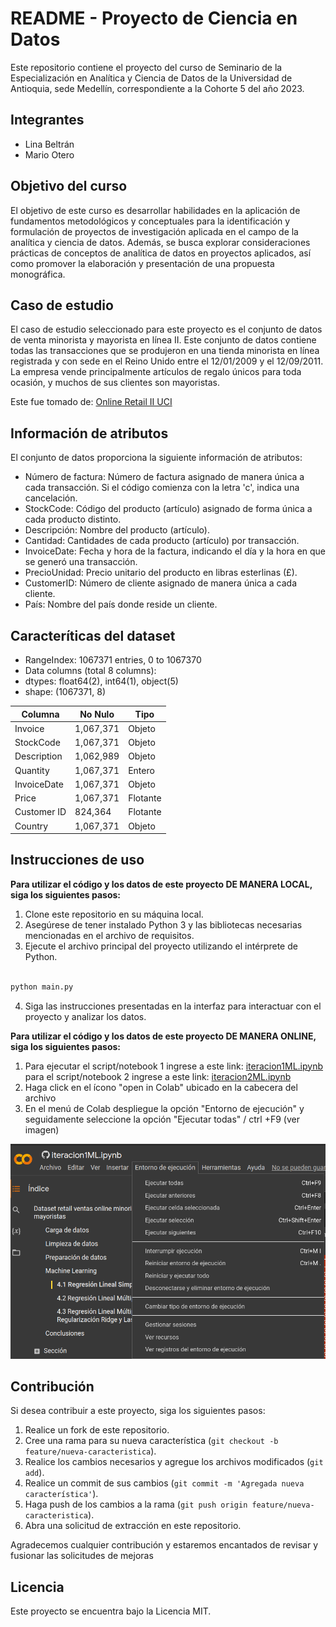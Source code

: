 # README - Proyecto de Ciencia en Datos

Este repositorio contiene el proyecto del curso de Seminario de la Especialización en Analítica y Ciencia de Datos de la Universidad de Antioquia, sede Medellín, correspondiente a la Cohorte 5 del año 2023.

## Integrantes
- Lina Beltrán
- Mario Otero

## Objetivo del curso

El objetivo de este curso es desarrollar habilidades en la aplicación de fundamentos metodológicos y conceptuales para la identificación y formulación de proyectos de investigación aplicada en el campo de la analítica y ciencia de datos. Además, se busca explorar consideraciones prácticas de conceptos de analítica de datos en proyectos aplicados, así como promover la elaboración y presentación de una propuesta monográfica.

## Caso de estudio

El caso de estudio seleccionado para este proyecto es el conjunto de datos de venta minorista y mayorista en línea II. Este conjunto de datos contiene todas las transacciones que se produjeron en una tienda minorista en línea registrada y con sede en el Reino Unido entre el 12/01/2009 y el 12/09/2011. La empresa vende principalmente artículos de regalo únicos para toda ocasión, y muchos de sus clientes son mayoristas.

Este fue tomado de: [Online Retail II UCI](https://www.kaggle.com/datasets/mashlyn/online-retail-ii-uci/code)


## Información de atributos

El conjunto de datos proporciona la siguiente información de atributos:

- Número de factura: Número de factura asignado de manera única a cada transacción. Si el código comienza con la letra 'c', indica una cancelación.
- StockCode: Código del producto (artículo) asignado de forma única a cada producto distinto.
- Descripción: Nombre del producto (artículo).
- Cantidad: Cantidades de cada producto (artículo) por transacción.
- InvoiceDate: Fecha y hora de la factura, indicando el día y la hora en que se generó una transacción.
- PrecioUnidad: Precio unitario del producto en libras esterlinas (£).
- CustomerID: Número de cliente asignado de manera única a cada cliente.
- País: Nombre del país donde reside un cliente.

## Caracteríticas del dataset

- RangeIndex: 1067371 entries, 0 to 1067370
- Data columns (total 8 columns):
- dtypes: float64(2), int64(1), object(5)
- shape: (1067371, 8)

| Columna       | No Nulo | Tipo    |
|---------------|---------|---------|
| Invoice       | 1,067,371 | Objeto  |
| StockCode     | 1,067,371 | Objeto  |
| Description   | 1,062,989 | Objeto  |
| Quantity      | 1,067,371 | Entero  |
| InvoiceDate   | 1,067,371 | Objeto  |
| Price         | 1,067,371 | Flotante |
| Customer ID   |   824,364 | Flotante |
| Country       | 1,067,371 | Objeto  |


## Instrucciones de uso

**Para utilizar el código y los datos de este proyecto DE MANERA LOCAL, siga los siguientes pasos:**

1. Clone este repositorio en su máquina local.
2. Asegúrese de tener instalado Python 3 y las bibliotecas necesarias mencionadas en el archivo de requisitos.
3. Ejecute el archivo principal del proyecto utilizando el intérprete de Python.

```bash

python main.py

```

4. Siga las instrucciones presentadas en la interfaz para interactuar con el proyecto y analizar los datos.

**Para utilizar el código y los datos de este proyecto DE MANERA ONLINE, siga los siguientes pasos:**

1. Para ejecutar el script/notebook 1 ingrese a este link: [iteracion1ML.ipynb](https://github.com/lmbd92/DataScienceMonograph/blob/main/Notebooks/iteracion1ML.ipynb) para el script/notebook 2 ingrese a este link: [iteracion2ML.ipynb](https://github.com/lmbd92/DataScienceMonograph/blob/main/Notebooks/iteracion2ML.ipynb)
2. Haga click en el ícono "open in Colab" ubicado en la cabecera del archivo
3. En el menú de Colab despliegue la opción "Entorno de ejecución" y seguidamente seleccione la opción "Ejecutar todas" / ctrl +F9 (ver imagen)

![Ejecutar Todas](https://github.com/lmbd92/DataScienceMonograph/blob/main/assets/ejecutarTodasColab.png)


## Contribución

Si desea contribuir a este proyecto, siga los siguientes pasos:

1. Realice un fork de este repositorio.
2. Cree una rama para su nueva característica (`git checkout -b feature/nueva-caracteristica`).
3. Realice los cambios necesarios y agregue los archivos modificados (`git add`).
4. Realice un commit de sus cambios (`git commit -m 'Agregada nueva característica'`).
5. Haga push de los cambios a la rama (`git push origin feature/nueva-caracteristica`).
6. Abra una solicitud de extracción en este repositorio.

Agradecemos cualquier contribución y estaremos encantados de revisar y fusionar las solicitudes de mejoras


## Licencia

Este proyecto se encuentra bajo la Licencia MIT.
